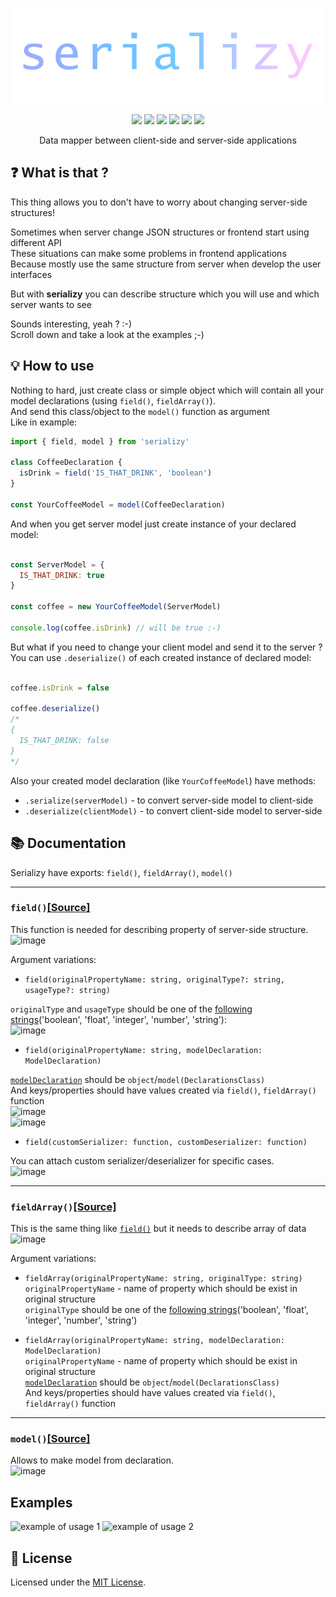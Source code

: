<div align="center">

  [![serializy](./assets/logo.png)](https://www.npmjs.com/package/serializy) 

  [![](https://img.shields.io/badge/license-MIT-red.svg)](./LICENSE)
  [![](https://img.shields.io/npm/v/serializy.svg)](https://www.npmjs.com/package/serializy)
  [![](https://img.shields.io/travis/acacode/serializy.svg)](https://travis-ci.org/acacode/serializy)
  [![](https://img.shields.io/npm/dm/serializy.svg)](http://npm-stat.com/charts.html?package=serializy)
  [![](https://badgen.net/bundlephobia/min/serializy)](https://bundlephobia.com/result?p=serializy)
  [![](https://badgen.net/bundlephobia/minzip/serializy)](https://bundlephobia.com/result?p=serializy)

  <p>
    Data mapper between client-side and server-side applications
  </p>
</div>

## ❓ What is that ?

This thing allows you to don't have to worry about changing server-side structures!  
  
Sometimes when server change JSON structures or frontend start using different API  
These situations can make some problems in frontend applications  
Because mostly use the same structure from server when develop the user interfaces  
  
But with **serializy** you can describe structure which you will use and which server wants to see  

Sounds interesting, yeah ? :-)  
Scroll down and take a look at the examples ;-)


## 💡 How to use

Nothing to hard, just create class or simple object which will contain all your model declarations (using `field()`, `fieldArray()`).  
And send this class/object to the `model()` function as argument  
Like in example:  

```js
import { field, model } from 'serializy'

class CoffeeDeclaration {
  isDrink = field('IS_THAT_DRINK', 'boolean')
}

const YourCoffeeModel = model(CoffeeDeclaration)
```

And when you get server model just create instance of your declared model:  

```js

const ServerModel = {
  IS_THAT_DRINK: true
}

const coffee = new YourCoffeeModel(ServerModel)

console.log(coffee.isDrink) // will be true :-)
```

But what if you need to change your client model and send it to the server ?  
You can use `.deserialize()` of each created instance of declared model:  
```js

coffee.isDrink = false

coffee.deserialize()
/*
{
  IS_THAT_DRINK: false
}
*/
```
Also your created model declaration (like `YourCoffeeModel`) have methods:  
- `.serialize(serverModel)` - to convert server-side model to client-side  
- `.deserialize(clientModel)` - to convert client-side model to server-side  
  
## 📚 Documentation
Serializy have exports: `field()`, `fieldArray()`, `model()`  

<hr>

### `field()`[[Source]](./src/field_declaration.ts#L33)  

This function is needed for describing property of server-side structure.  
![image](https://user-images.githubusercontent.com/16340911/60381983-1539e180-9a65-11e9-874e-7c67d4244b2e.png)  

Argument variations:  
- `field(originalPropertyName: string, originalType?: string, usageType?: string)`  

`originalType` and `usageType` should be one of the [following strings](./src/converter.ts#L14)('boolean', 'float', 'integer', 'number', 'string'):  
![image](https://user-images.githubusercontent.com/16340911/60382003-6ba72000-9a65-11e9-9a06-22e14f287ce7.png)  


  
- `field(originalPropertyName: string, modelDeclaration: ModelDeclaration)`  

[`modelDeclaration`](./src/field_declaration.ts#L8) should be `object`/`model(DeclarationsClass)`  
And keys/properties should have values created via `field()`, `fieldArray()` function  
![image](https://user-images.githubusercontent.com/16340911/60382161-f9840a80-9a67-11e9-9ea8-a5e56762b13a.png)  
![image](https://user-images.githubusercontent.com/16340911/60382173-1f111400-9a68-11e9-8fb1-f1a2e7c11a6d.png)  



- `field(customSerializer: function, customDeserializer: function)`  

You can attach custom serializer/deserializer for specific cases.  
![image](https://user-images.githubusercontent.com/16340911/60382224-c4c48300-9a68-11e9-963c-606971be4564.png)  
<!-- Function `field()` needs you to describe some property of your model like  
```
class  -->

<hr>


### `fieldArray()`[[Source]](./src/field_declaration.ts#L38)  

This is the same thing like [`field()`](#fieldsource) but it needs to describe array of data  
![image](https://user-images.githubusercontent.com/16340911/60383955-019c7400-9a81-11e9-8c49-270617f0f8be.png)

Argument variations:  

- `fieldArray(originalPropertyName: string, originalType: string)`  
`originalPropertyName` - name of property which should be exist in original structure  
`originalType` should be one of the [following strings](./src/converter.ts#L14)('boolean', 'float', 'integer', 'number', 'string')  


- `fieldArray(originalPropertyName: string, modelDeclaration: ModelDeclaration)`  
`originalPropertyName` - name of property which should be exist in original structure  
[`modelDeclaration`](./src/field_declaration.ts#L8) should be `object`/`model(DeclarationsClass)`  
And keys/properties should have values created via `field()`, `fieldArray()` function  

<hr>


### `model()`[[Source]](./src/model_wrapper.ts#L46)  
Allows to make model from declaration.  
![image](https://user-images.githubusercontent.com/16340911/60385059-d5d3bb00-9a8d-11e9-89f5-258d2364ab52.png)  



## Examples  

![example of usage 1](./assets/serializy_example.png)
![example of usage 2](./assets/serializy_example2.png)

## 📝 License

Licensed under the [MIT License](./LICENSE).
